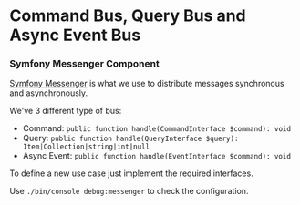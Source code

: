 # Command Bus, Query Bus and Async Event Bus

### Symfony Messenger Component

[Symfony Messenger](https://symfony.com/doc/current/messenger.html) is what we use to distribute messages synchronous and asynchronously.

We've 3 different type of bus:

- Command: `public function handle(CommandInterface $command): void`
- Query: `public function handle(QueryInterface $query): Item|Collection|string|int|null`
- Async Event: `public function handle(EventInterface $command): void`
	
To define a new use case just implement the required interfaces.

Use `./bin/console debug:messenger` to check the configuration.
